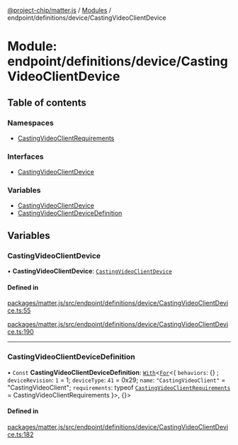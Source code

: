 [@project-chip/matter.js](../README.md) / [Modules](../modules.md) / endpoint/definitions/device/CastingVideoClientDevice

# Module: endpoint/definitions/device/CastingVideoClientDevice

## Table of contents

### Namespaces

- [CastingVideoClientRequirements](endpoint_definitions_device_CastingVideoClientDevice.CastingVideoClientRequirements.md)

### Interfaces

- [CastingVideoClientDevice](../interfaces/endpoint_definitions_device_CastingVideoClientDevice.CastingVideoClientDevice.md)

### Variables

- [CastingVideoClientDevice](endpoint_definitions_device_CastingVideoClientDevice.md#castingvideoclientdevice)
- [CastingVideoClientDeviceDefinition](endpoint_definitions_device_CastingVideoClientDevice.md#castingvideoclientdevicedefinition)

## Variables

### CastingVideoClientDevice

• **CastingVideoClientDevice**: [`CastingVideoClientDevice`](../interfaces/endpoint_definitions_device_CastingVideoClientDevice.CastingVideoClientDevice.md)

#### Defined in

[packages/matter.js/src/endpoint/definitions/device/CastingVideoClientDevice.ts:55](https://github.com/project-chip/matter.js/blob/c0d55745d5279e16fdfaa7d2c564daa31e19c627/packages/matter.js/src/endpoint/definitions/device/CastingVideoClientDevice.ts#L55)

[packages/matter.js/src/endpoint/definitions/device/CastingVideoClientDevice.ts:190](https://github.com/project-chip/matter.js/blob/c0d55745d5279e16fdfaa7d2c564daa31e19c627/packages/matter.js/src/endpoint/definitions/device/CastingVideoClientDevice.ts#L190)

___

### CastingVideoClientDeviceDefinition

• `Const` **CastingVideoClientDeviceDefinition**: [`With`](node_export._internal_.md#with)\<[`For`](behavior_cluster_export._internal_.EndpointType.md#for)\<\{ `behaviors`: {} ; `deviceRevision`: ``1`` = 1; `deviceType`: ``41`` = 0x29; `name`: ``"CastingVideoClient"`` = "CastingVideoClient"; `requirements`: typeof [`CastingVideoClientRequirements`](endpoint_definitions_device_CastingVideoClientDevice.CastingVideoClientRequirements.md) = CastingVideoClientRequirements }\>, {}\>

#### Defined in

[packages/matter.js/src/endpoint/definitions/device/CastingVideoClientDevice.ts:182](https://github.com/project-chip/matter.js/blob/c0d55745d5279e16fdfaa7d2c564daa31e19c627/packages/matter.js/src/endpoint/definitions/device/CastingVideoClientDevice.ts#L182)
